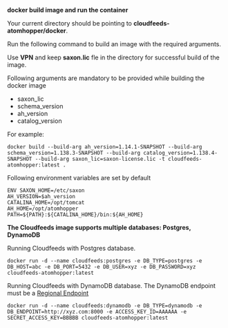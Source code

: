 **docker build image and run the container**

Your current directory should be pointing to **cloudfeeds-atomhopper/docker**. 

Run the following command to build an image with the required arguments.

Use **VPN** and keep **saxon.lic** fle in the directory for successful build of the image.

Following arguments are mandatory to be provided while building the docker image

- saxon_lic
- schema_version
- ah_version
- catalog_version

For example: 
```
docker build --build-arg ah_version=1.14.1-SNAPSHOT --build-arg schema_version=1.138.3-SNAPSHOT --build-arg catalog_version=1.138.4-SNAPSHOT --build-arg saxon_lic=saxon-license.lic -t cloudfeeds-atomhopper:latest .
```

Following environment variables are set by default
```
ENV SAXON_HOME=/etc/saxon
AH_VERSION=$ah_version
CATALINA_HOME=/opt/tomcat
AH_HOME=/opt/atomhopper
PATH=${PATH}:${CATALINA_HOME}/bin:${AH_HOME}
```
**The Cloudfeeds image supports multiple databases: Postgres, DynamoDB**

Running Cloudfeeds with Postgres database.
```
docker run -d --name cloudfeeds:postgres -e DB_TYPE=postgres -e DB_HOST=abc -e DB_PORT=5432 -e DB_USER=xyz -e DB_PASSWORD=xyz cloudfeeds-atomhopper:latest
```
Running Cloudfeeds with DynamoDB database. The DynamoDB endpoint must be a [Regional Endpoint](https://docs.aws.amazon.com/general/latest/gr/rande.html#regional-endpoints)
```
docker run -d --name cloudfeeds:dynamodb -e DB_TYPE=dynamodb -e DB_ENDPOINT=http://xyz.com:8000 -e ACCESS_KEY_ID=AAAAAA -e SECRET_ACCESS_KEY=BBBBB cloudfeeds-atomhopper:latest
```
